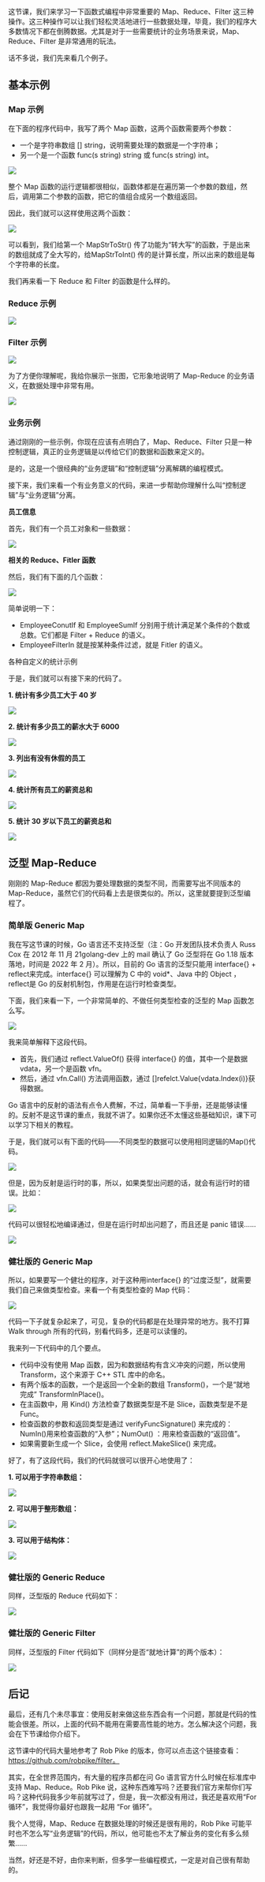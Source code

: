 这节课，我们来学习一下函数式编程中非常重要的 Map、Reduce、Filter 这三种操作。这三种操作可以让我们轻松灵活地进行一些数据处理，毕竟，我们的程序大多数情况下都在倒腾数据。尤其是对于一些需要统计的业务场景来说，Map、Reduce、Filter 是非常通用的玩法。

话不多说，我们先来看几个例子。

## 基本示例

### Map 示例

在下面的程序代码中，我写了两个 Map 函数，这两个函数需要两个参数：

- 一个是字符串数组 [] string，说明需要处理的数据是一个字符串；
- 另一个是一个函数 func(s string) string 或 func(s string) int。

![](../../../statics/images/stack/golang/program-mode/map-reduce_files/1.jpg)

整个 Map 函数的运行逻辑都很相似，函数体都是在遍历第一个参数的数组，然后，调用第二个参数的函数，把它的值组合成另一个数组返回。

因此，我们就可以这样使用这两个函数：

![](../../../statics/images/stack/golang/program-mode/map-reduce_files/2.jpg)

可以看到，我们给第一个 MapStrToStr() 传了功能为“转大写”的函数，于是出来的数组就成了全大写的，给MapStrToInt() 传的是计算长度，所以出来的数组是每个字符串的长度。

我们再来看一下 Reduce 和 Filter 的函数是什么样的。

### Reduce 示例

![](../../../statics/images/stack/golang/program-mode/map-reduce_files/3.jpg)

### Filter 示例

![](../../../statics/images/stack/golang/program-mode/map-reduce_files/4.jpg)

为了方便你理解呢，我给你展示一张图，它形象地说明了 Map-Reduce 的业务语义，在数据处理中非常有用。

![](../../../statics/images/stack/golang/program-mode/map-reduce_files/5.jpg)

### 业务示例

通过刚刚的一些示例，你现在应该有点明白了，Map、Reduce、Filter 只是一种控制逻辑，真正的业务逻辑是以传给它们的数据和函数来定义的。

是的，这是一个很经典的“业务逻辑”和“控制逻辑”分离解耦的编程模式。

接下来，我们来看一个有业务意义的代码，来进一步帮助你理解什么叫“控制逻辑”与“业务逻辑”分离。

**员工信息**

首先，我们有一个员工对象和一些数据：

![](../../../statics/images/stack/golang/program-mode/map-reduce_files/6.jpg)

**相关的 Reduce、Fitler 函数**

然后，我们有下面的几个函数：

![](../../../statics/images/stack/golang/program-mode/map-reduce_files/7.jpg)

简单说明一下：

- EmployeeConutIf 和 EmployeeSumIf 分别用于统计满足某个条件的个数或总数。它们都是 Filter + Reduce 的语义。
- EmployeeFilterIn 就是按某种条件过滤，就是 Fitler 的语义。

各种自定义的统计示例

于是，我们就可以有接下来的代码了。

**1. 统计有多少员工大于 40 岁**

![](../../../statics/images/stack/golang/program-mode/map-reduce_files/8.jpg)

**2. 统计有多少员工的薪水大于 6000**

![](../../../statics/images/stack/golang/program-mode/map-reduce_files/9.jpg)

**3. 列出有没有休假的员工**

![](../../../statics/images/stack/golang/program-mode/map-reduce_files/10.jpg)

**4. 统计所有员工的薪资总和**

![](../../../statics/images/stack/golang/program-mode/map-reduce_files/11.jpg)

**5. 统计 30 岁以下员工的薪资总和**

![](../../../statics/images/stack/golang/program-mode/map-reduce_files/12.jpg)

## 泛型 Map-Reduce

刚刚的 Map-Reduce 都因为要处理数据的类型不同，而需要写出不同版本的 Map-Reduce，虽然它们的代码看上去是很类似的。所以，这里就要提到泛型编程了。

### 简单版 Generic Map

我在写这节课的时候，Go 语言还不支持泛型（注：Go 开发团队技术负责人 Russ Cox 在 2012 年 11 月 21golang-dev 上的 mail 确认了 Go 泛型将在 Go 1.18 版本落地，时间是 2022 年 2 月）。所以，目前的 Go 语言的泛型只能用 interface{} + reflect来完成。interface{} 可以理解为 C 中的 void*、Java 中的 Object ，reflect是 Go 的反射机制包，作用是在运行时检查类型。

下面，我们来看一下，一个非常简单的、不做任何类型检查的泛型的 Map 函数怎么写。

![](../../../statics/images/stack/golang/program-mode/map-reduce_files/13.jpg)

我来简单解释下这段代码。

- 首先，我们通过 reflect.ValueOf() 获得 interface{} 的值，其中一个是数据 vdata，另一个是函数 vfn。
- 然后，通过 vfn.Call() 方法调用函数，通过 []refelct.Value{vdata.Index(i)}获得数据。

Go 语言中的反射的语法有点令人费解，不过，简单看一下手册，还是能够读懂的。反射不是这节课的重点，我就不讲了。如果你还不太懂这些基础知识，课下可以学习下相关的教程。

于是，我们就可以有下面的代码——不同类型的数据可以使用相同逻辑的Map()代码。

![](../../../statics/images/stack/golang/program-mode/map-reduce_files/14.jpg)

但是，因为反射是运行时的事，所以，如果类型出问题的话，就会有运行时的错误。比如：

![](../../../statics/images/stack/golang/program-mode/map-reduce_files/15.jpg)

代码可以很轻松地编译通过，但是在运行时却出问题了，而且还是 panic 错误……

![](../../../statics/images/stack/golang/program-mode/map-reduce_files/16.jpg)

### 健壮版的 Generic Map

所以，如果要写一个健壮的程序，对于这种用interface{} 的“过度泛型”，就需要我们自己来做类型检查。来看一个有类型检查的 Map 代码：

![](../../../statics/images/stack/golang/program-mode/map-reduce_files/17.jpg)

代码一下子就复杂起来了，可见，复杂的代码都是在处理异常的地方。我不打算 Walk through 所有的代码，别看代码多，还是可以读懂的。

我来列一下代码中的几个要点。

- 代码中没有使用 Map 函数，因为和数据结构有含义冲突的问题，所以使用Transform，这个来源于 C++ STL 库中的命名。
- 有两个版本的函数，一个是返回一个全新的数组 Transform()，一个是“就地完成” TransformInPlace()。
- 在主函数中，用 Kind() 方法检查了数据类型是不是 Slice，函数类型是不是 Func。
- 检查函数的参数和返回类型是通过 verifyFuncSignature() 来完成的：NumIn()用来检查函数的“入参”；NumOut() ：用来检查函数的“返回值”。
- 如果需要新生成一个 Slice，会使用 reflect.MakeSlice() 来完成。

好了，有了这段代码，我们的代码就很可以很开心地使用了：

**1. 可以用于字符串数组：**

![](../../../statics/images/stack/golang/program-mode/map-reduce_files/18.jpg)

**2. 可以用于整形数组：**

![](../../../statics/images/stack/golang/program-mode/map-reduce_files/19.jpg)

**3. 可以用于结构体：**

![](../../../statics/images/stack/golang/program-mode/map-reduce_files/20.jpg)

### 健壮版的 Generic Reduce

同样，泛型版的 Reduce 代码如下：

![](../../../statics/images/stack/golang/program-mode/map-reduce_files/21.jpg)

### 健壮版的 Generic Filter

同样，泛型版的 Filter 代码如下（同样分是否“就地计算”的两个版本）：

![](../../../statics/images/stack/golang/program-mode/map-reduce_files/22.jpg)

## 后记

最后，还有几个未尽事宜：使用反射来做这些东西会有一个问题，那就是代码的性能会很差。所以，上面的代码不能用在需要高性能的地方。怎么解决这个问题，我会在下节课给你介绍下。

这节课中的代码大量地参考了 Rob Pike 的版本，你可以点击这个链接查看： https://github.com/robpike/filter。

其实，在全世界范围内，有大量的程序员都在问 Go 语言官方什么时候在标准库中支持 Map、Reduce。Rob Pike 说，这种东西难写吗？还要我们官方来帮你们写吗？这种代码我多少年前就写过了，但是，我一次都没有用过，我还是喜欢用“For 循环”，我觉得你最好也跟我一起用 “For 循环”。

我个人觉得，Map、Reduce 在数据处理的时候还是很有用的，Rob Pike 可能平时也不怎么写“业务逻辑”的代码，所以，他可能也不太了解业务的变化有多么频繁……

当然，好还是不好，由你来判断，但多学一些编程模式，一定是对自己很有帮助的。

